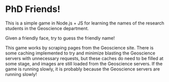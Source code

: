 PhD Friends!
============

This is a simple game in Node.js + JS for learning the names of
the research students in the Geoscience department.

Given a friendly face, try to guess the friendly name!

This game works by scraping pages from the Geoscience site.
There is some caching implemented to try and minimize blasting the
Geoscience servers with unnecessary requests, but these caches do need to be
filled at some stage, and images are still loaded from the
Geoscience servers.
If the game is running slowly, it is probably because the Geoscience
servers are running slowly!
